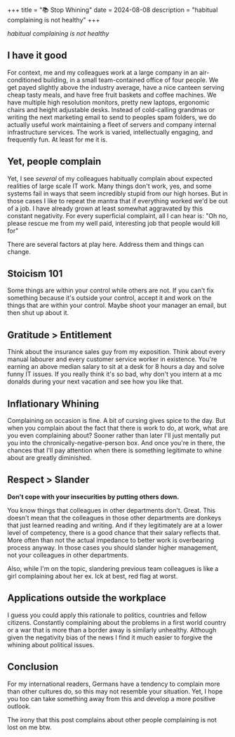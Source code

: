 +++
title = "📚 Stop Whining"
date = 2024-08-08
description = "habitual complaining is not healthy"
+++

*habitual complaining is not healthy*

## I have it good

For context, me and my colleagues work at a large company in an air-conditioned building, in a small team-contained office of four people.
We get payed slightly above the industry average, have a nice canteen serving cheap tasty meals, and have free fruit baskets and coffee machines.
We have multiple high resolution monitors, pretty new laptops, ergonomic chairs and height adjustable desks.
Instead of cold-calling grandmas or writing the next marketing email to send to peoples spam folders, we do actually useful work maintaining a fleet of servers and company internal infrastructure services.
The work is varied, intellectually engaging, and frequently fun.
At least for me it is.

## Yet, people complain

Yet, I see *several* of my colleagues habitually complain about expected realities of large scale IT work.
Many things don't work, yes, and some systems fail in ways that seem incredibly stupid from our high horses.
But in those cases I like to repeat the mantra that if everything worked we'd be out of a job.
I have already grown at least somewhat aggravated by this constant negativity.
For every superficial complaint, all I can hear is:
"Oh no, please rescue me from my well paid, interesting job that people would kill for"

There are several factors at play here. Address them and things can change.

## Stoicism 101

Some things are within your control while others are not.
If you can't fix something because it's outside your control, accept it and work on the things that are within your control.
Maybe shoot your manager an email, but then shut up about it.

## Gratitude > Entitlement

Think about the insurance sales guy from my exposition.
Think about every manual labourer and every customer service worker in existence.
You're earning an above median salary to sit at a desk for 8 hours a day and solve funny IT issues.
If you really think it's so bad, why don't you intern at a mc donalds during your next vacation and see how you like that.

## Inflationary Whining

Complaining on occasion is fine. A bit of cursing gives spice to the day.
But when you complain about the fact that there is work to do, at work, what are you even complaining about?
Sooner rather than later I'll just mentally put you into the chronically-negative-person box.
And once you're in there, the chances that I'll pay attention when there is something legitimate to whine about are greatly diminished.

## Respect > Slander

**Don't cope with your insecurities by putting others down.**

You know things that colleagues in other departments don't. Great.
This doesn't mean that the colleagues in those other departments are donkeys that just learned reading and writing.
And if they legitimately are at a lower level of competency, there is a good chance that their salary reflects that.
More often than not the actual impedance to better work is overbearing process anyway.
In those cases you should slander higher management, not your colleagues in other departments.

Also, while I'm on the topic, slandering previous team colleagues is like a girl complaining about her ex. Ick at best, red flag at worst.

## Applications outside the workplace

I guess you could apply this rationale to politics, countries and fellow citizens.
Constantly complaining about the problems in a first world country or a war that is more than a border away is similarly unhealthy.
Although given the negativity bias of the news I find it much easier to forgive the whining about political issues.

## Conclusion

For my international readers, Germans have a tendency to complain more than other cultures do, so this may not resemble your situation.
Yet, I hope you too can take something away from this and develop a more positive outlook.

The irony that this post complains about other people complaining is not lost on me btw.